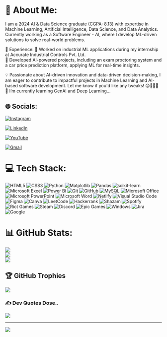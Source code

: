 # 💫 About Me:
I am a 2024 AI & Data Science graduate (CGPA: 8.13) with expertise in Machine Learning, Artificial Intelligence, Data Science, and Data Analytics. Currently working as a Software Engineer - AI, where I develop ML-driven solutions to solve real-world problems.

🚀 Experience:
🔹 Worked on industrial ML applications during my internship at Accurate Industrial Controls Pvt. Ltd. <br>
🔹 Developed AI-powered projects, including an exam proctoring system and a car price prediction platform, applying ML for real-time insights.

💡 Passionate about AI-driven innovation and data-driven decision-making, I am eager to contribute to impactful projects in Machine Learning and AI-based software development.
Let me know if you'd like any tweaks! 😊🧑‍🎓🔭
<br>
🌱 I’m currently learning GenAI and Deep Learning...


## 🌐 Socials:
[![Instagram](https://img.shields.io/badge/Instagram-%23E4405F.svg?style=for-the-badge&logo=Instagram&logoColor=white)](https://instagram.com/priyanshu_k.143)

[![LinkedIn](https://img.shields.io/badge/linkedin-%230077B5.svg?style=for-the-badge&logo=linkedin&logoColor=white)](https://www.linkedin.com/in/priyanshu-kamble-750451213/)

[![YouTube](https://img.shields.io/badge/YouTube-%23FF0000.svg?style=for-the-badge&logo=YouTube&logoColor=white)](https://www.youtube.com/@Priyanshuk143)

[![Gmail](https://img.shields.io/badge/Gmail-D14836?style=for-the-badge&logo=gmail&logoColor=white)](mailto:priyanshukamble143@gmail.com)


# 💻 Tech Stack:
![HTML5](https://img.shields.io/badge/html5-%23E34F26.svg?style=for-the-badge&logo=html5&logoColor=white)
![CSS3](https://img.shields.io/badge/css3-%231572B6.svg?style=for-the-badge&logo=css3&logoColor=white)
![Python](https://img.shields.io/badge/python-3670A0?style=for-the-badge&logo=python&logoColor=ffdd54) 
![Matplotlib](https://img.shields.io/badge/Matplotlib-%23ffffff.svg?style=for-the-badge&logo=Matplotlib&logoColor=black)
![Pandas](https://img.shields.io/badge/pandas-%23150458.svg?style=for-the-badge&logo=pandas&logoColor=white)
![scikit-learn](https://img.shields.io/badge/scikit--learn-%23F7931E.svg?style=for-the-badge&logo=scikit-learn&logoColor=white)
![Microsoft Excel](https://img.shields.io/badge/Microsoft_Excel-217346?style=for-the-badge&logo=microsoft-excel&logoColor=white)
![Power Bi](https://img.shields.io/badge/power_bi-F2C811?style=for-the-badge&logo=powerbi&logoColor=black)
![Git](https://img.shields.io/badge/git-%23F05033.svg?style=for-the-badge&logo=git&logoColor=white)
![GitHub](https://img.shields.io/badge/github-%23121011.svg?style=for-the-badge&logo=github&logoColor=white)
![MySQL](https://img.shields.io/badge/mysql-4479A1.svg?style=for-the-badge&logo=mysql&logoColor=white)
![Microsoft Office](https://img.shields.io/badge/Microsoft_Office-D83B01?style=for-the-badge&logo=microsoft-office&logoColor=white)
![Microsoft PowerPoint](https://img.shields.io/badge/Microsoft_PowerPoint-B7472A?style=for-the-badge&logo=microsoft-powerpoint&logoColor=white)
![Microsoft Word](https://img.shields.io/badge/Microsoft_Word-2B579A?style=for-the-badge&logo=microsoft-word&logoColor=white)
![Netlify](https://img.shields.io/badge/netlify-%23000000.svg?style=for-the-badge&logo=netlify&logoColor=#00C7B7)
![Visual Studio Code](https://img.shields.io/badge/Visual%20Studio%20Code-0078d7.svg?style=for-the-badge&logo=visual-studio-code&logoColor=white)
![Figma](https://img.shields.io/badge/figma-%23F24E1E.svg?style=for-the-badge&logo=figma&logoColor=white)
![Canva](https://img.shields.io/badge/Canva-%2300C4CC.svg?style=for-the-badge&logo=Canva&logoColor=white)
![LeetCode](https://img.shields.io/badge/LeetCode-000000?style=for-the-badge&logo=LeetCode&logoColor=#d16c06)
![Hackerrank](https://img.shields.io/badge/-Hackerrank-2EC866?style=for-the-badge&logo=HackerRank&logoColor=white)
![Shazam](https://img.shields.io/badge/shazam-1476FE?style=for-the-badge&logo=shazam&logoColor=white)
![Spotify](https://img.shields.io/badge/Spotify-1ED760?style=for-the-badge&logo=spotify&logoColor=white)
![Riot Games](https://img.shields.io/badge/riotgames-D32936.svg?style=for-the-badge&logo=riotgames&logoColor=white)
![Steam](https://img.shields.io/badge/steam-%23000000.svg?style=for-the-badge&logo=steam&logoColor=white)
![Discord](https://img.shields.io/badge/Discord-%235865F2.svg?style=for-the-badge&logo=discord&logoColor=white)
![Epic Games](https://img.shields.io/badge/epicgames-%23313131.svg?style=for-the-badge&logo=epicgames&logoColor=white)
![Windows](https://img.shields.io/badge/Windows-0078D6?style=for-the-badge&logo=windows&logoColor=white)
![Jira](https://img.shields.io/badge/jira-%230A0FFF.svg?style=for-the-badge&logo=jira&logoColor=white)
![Google](https://img.shields.io/badge/google-4285F4?style=for-the-badge&logo=google&logoColor=white)

# 📊 GitHub Stats:
![](https://github-readme-stats.vercel.app/api?username=Priyanshu-aicpl&theme=dark&hide_border=false&include_all_commits=true&count_private=false)<br/>
![](https://github-readme-streak-stats.herokuapp.com/?user=Priyanshu-aicpl&theme=dark&hide_border=false)<br/>
![](https://github-readme-stats.vercel.app/api/top-langs/?username=Priyanshu-aicpl&theme=dark&hide_border=false&include_all_commits=true&count_private=false&layout=compact)

## 🏆 GitHub Trophies
![](https://github-profile-trophy.vercel.app/?username=Priyanshu-aicpl&theme=radical&no-frame=false&no-bg=true&margin-w=4)

### ✍️ Dev Quotes Dose..
![](https://quotes-github-readme.vercel.app/api?type=horizontal&theme=radical)

---
[![](https://visitcount.itsvg.in/api?id=Priyanshu-aicpl&icon=0&color=0)](https://visitcount.itsvg.in)

<!-- Proudly created with GPRM ( https://gprm.itsvg.in ) -->
